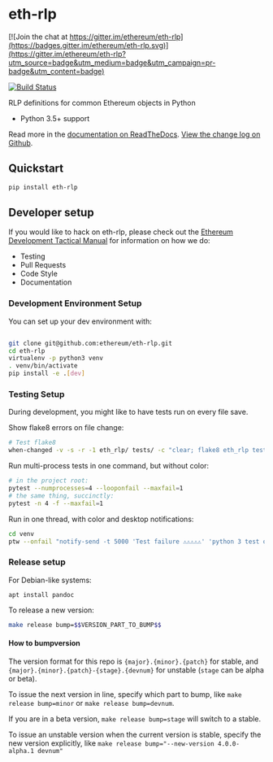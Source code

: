 # eth-rlp

[![Join the chat at https://gitter.im/ethereum/eth-rlp](https://badges.gitter.im/ethereum/eth-rlp.svg)](https://gitter.im/ethereum/eth-rlp?utm_source=badge&utm_medium=badge&utm_campaign=pr-badge&utm_content=badge)

[![Build Status](https://travis-ci.org/ethereum/eth-rlp.png)](https://travis-ci.org/ethereum/eth-rlp)
   

RLP definitions for common Ethereum objects in Python

* Python 3.5+ support

Read more in the [documentation on ReadTheDocs](http://eth-rlp.readthedocs.io/). [View the change log on Github](docs/releases.rst).

## Quickstart

```sh
pip install eth-rlp
```

## Developer setup

If you would like to hack on eth-rlp, please check out the
[Ethereum Development Tactical Manual](https://github.com/pipermerriam/ethereum-dev-tactical-manual)
for information on how we do:

- Testing
- Pull Requests
- Code Style
- Documentation

### Development Environment Setup

You can set up your dev environment with:

```sh

git clone git@github.com:ethereum/eth-rlp.git
cd eth-rlp
virtualenv -p python3 venv
. venv/bin/activate
pip install -e .[dev]
```

### Testing Setup

During development, you might like to have tests run on every file save.

Show flake8 errors on file change:

```sh
# Test flake8
when-changed -v -s -r -1 eth_rlp/ tests/ -c "clear; flake8 eth_rlp tests && echo 'flake8 success' || echo 'error'"
```

Run multi-process tests in one command, but without color:

```sh
# in the project root:
pytest --numprocesses=4 --looponfail --maxfail=1
# the same thing, succinctly:
pytest -n 4 -f --maxfail=1
```

Run in one thread, with color and desktop notifications:

```sh
cd venv
ptw --onfail "notify-send -t 5000 'Test failure ⚠⚠⚠⚠⚠' 'python 3 test on eth-rlp failed'" ../tests ../eth_rlp
```

### Release setup

For Debian-like systems:
```
apt install pandoc
```

To release a new version:

```sh
make release bump=$$VERSION_PART_TO_BUMP$$
```

#### How to bumpversion

The version format for this repo is `{major}.{minor}.{patch}` for stable, and
`{major}.{minor}.{patch}-{stage}.{devnum}` for unstable (`stage` can be alpha or beta).

To issue the next version in line, specify which part to bump,
like `make release bump=minor` or `make release bump=devnum`.

If you are in a beta version, `make release bump=stage` will switch to a stable.

To issue an unstable version when the current version is stable, specify the
new version explicitly, like `make release bump="--new-version 4.0.0-alpha.1 devnum"`
